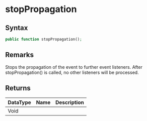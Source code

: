 # stopPropagation
## Syntax

```php
public function stopPropagation();
```

## Remarks

Stops the propagation of the event to further event listeners.
After stopPropagation() is called, no other listeners will be processed.

## Returns

| DataType | Name | Description |
| --- | --- | --- |
| Void | | |
